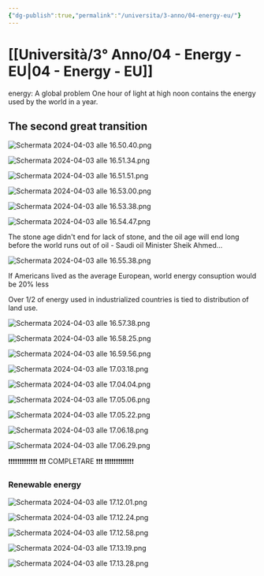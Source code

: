 ```yaml
---
{"dg-publish":true,"permalink":"/universita/3-anno/04-energy-eu/"}
---
```


# [[Università/3° Anno/04 - Energy - EU\|04 - Energy - EU]]




energy: A global problem
One hour of light at high noon contains the energy used by the world in a year.

## The second great transition

![Schermata 2024-04-03 alle 16.50.40.png](/img/user/Universit%C3%A0/3%C2%B0%20Anno/allegati/Schermata%202024-04-03%20alle%2016.50.40.png)

![Schermata 2024-04-03 alle 16.51.34.png](/img/user/Universit%C3%A0/3%C2%B0%20Anno/allegati/Schermata%202024-04-03%20alle%2016.51.34.png)

![Schermata 2024-04-03 alle 16.51.51.png](/img/user/Universit%C3%A0/3%C2%B0%20Anno/allegati/Schermata%202024-04-03%20alle%2016.51.51.png)

![Schermata 2024-04-03 alle 16.53.00.png](/img/user/Universit%C3%A0/3%C2%B0%20Anno/allegati/Schermata%202024-04-03%20alle%2016.53.00.png)

![Schermata 2024-04-03 alle 16.53.38.png](/img/user/Universit%C3%A0/3%C2%B0%20Anno/allegati/Schermata%202024-04-03%20alle%2016.53.38.png)

![Schermata 2024-04-03 alle 16.54.47.png](/img/user/Universit%C3%A0/3%C2%B0%20Anno/allegati/Schermata%202024-04-03%20alle%2016.54.47.png)

The stone age didn't end for lack of stone, and the oil age will end long before the world runs out of oil - Saudi oil Minister Sheik Ahmed...

![Schermata 2024-04-03 alle 16.55.38.png](/img/user/Universit%C3%A0/3%C2%B0%20Anno/allegati/Schermata%202024-04-03%20alle%2016.55.38.png)

If Americans lived as the average European, world energy consuption would be 20% less


Over 1/2 of energy used in industrialized countries is tied to distribution of land use. 

![Schermata 2024-04-03 alle 16.57.38.png](/img/user/Universit%C3%A0/3%C2%B0%20Anno/allegati/Schermata%202024-04-03%20alle%2016.57.38.png)

![Schermata 2024-04-03 alle 16.58.25.png](/img/user/Universit%C3%A0/3%C2%B0%20Anno/allegati/Schermata%202024-04-03%20alle%2016.58.25.png)

![Schermata 2024-04-03 alle 16.59.56.png](/img/user/Universit%C3%A0/3%C2%B0%20Anno/allegati/Schermata%202024-04-03%20alle%2016.59.56.png)

![Schermata 2024-04-03 alle 17.03.18.png](/img/user/Universit%C3%A0/3%C2%B0%20Anno/allegati/Schermata%202024-04-03%20alle%2017.03.18.png)



![Schermata 2024-04-03 alle 17.04.04.png](/img/user/Universit%C3%A0/3%C2%B0%20Anno/allegati/Schermata%202024-04-03%20alle%2017.04.04.png)

![Schermata 2024-04-03 alle 17.05.06.png](/img/user/Universit%C3%A0/3%C2%B0%20Anno/allegati/Schermata%202024-04-03%20alle%2017.05.06.png)

![Schermata 2024-04-03 alle 17.05.22.png](/img/user/Universit%C3%A0/3%C2%B0%20Anno/allegati/Schermata%202024-04-03%20alle%2017.05.22.png)

![Schermata 2024-04-03 alle 17.06.18.png](/img/user/Universit%C3%A0/3%C2%B0%20Anno/allegati/Schermata%202024-04-03%20alle%2017.06.18.png)

![Schermata 2024-04-03 alle 17.06.29.png](/img/user/Universit%C3%A0/3%C2%B0%20Anno/allegati/Schermata%202024-04-03%20alle%2017.06.29.png)

❗❗❗❗❗❗❗❗❗❗❗❗❗
❗❗❗ COMPLETARE ❗❗❗
❗❗❗❗❗❗❗❗❗❗❗❗❗

### Renewable energy

![Schermata 2024-04-03 alle 17.12.01.png](/img/user/Universit%C3%A0/3%C2%B0%20Anno/allegati/Schermata%202024-04-03%20alle%2017.12.01.png)

![Schermata 2024-04-03 alle 17.12.24.png](/img/user/Universit%C3%A0/3%C2%B0%20Anno/allegati/Schermata%202024-04-03%20alle%2017.12.24.png)

![Schermata 2024-04-03 alle 17.12.58.png](/img/user/Universit%C3%A0/3%C2%B0%20Anno/allegati/Schermata%202024-04-03%20alle%2017.12.58.png)

![Schermata 2024-04-03 alle 17.13.19.png](/img/user/Universit%C3%A0/3%C2%B0%20Anno/allegati/Schermata%202024-04-03%20alle%2017.13.19.png)

![Schermata 2024-04-03 alle 17.13.28.png](/img/user/Universit%C3%A0/3%C2%B0%20Anno/allegati/Schermata%202024-04-03%20alle%2017.13.28.png)



